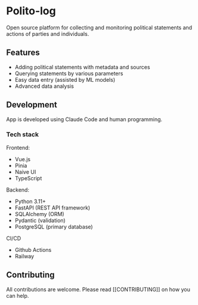 # Polito-log

Open source platform for collecting and monitoring political statements and actions of parties and individuals.

## Features
- Adding political statements with metadata and sources
- Querying statements by various parameters
- Easy data entry (assisted by ML models)
- Advanced data analysis

## Development

App is developed using Claude Code and human programming.

### Tech stack
Frontend:
- Vue.js
- Pinia
- Naive UI
- TypeScript

Backend:
- Python 3.11+
- FastAPI (REST API framework)
- SQLAlchemy (ORM)
- Pydantic (validation)
- PostgreSQL (primary database)

CI/CD
- Github Actions
- Railway

## Contributing
All contributions are welcome. Please read [[CONTRIBUTING]] on how you can help.


